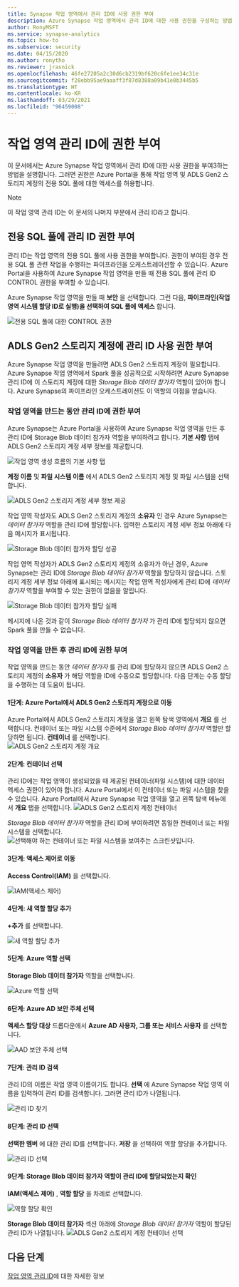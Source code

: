 ```yaml
---
title: Synapse 작업 영역에서 관리 ID에 사용 권한 부여
description: Azure Synapse 작업 영역에서 관리 ID에 대한 사용 권한을 구성하는 방법을 설명하는 문서입니다.
author: RonyMSFT
ms.service: synapse-analytics
ms.topic: how-to
ms.subservice: security
ms.date: 04/15/2020
ms.author: ronytho
ms.reviewer: jrasnick
ms.openlocfilehash: 46fe27205a2c30d6cb2319bf620c6fe1ee34c31e
ms.sourcegitcommit: f28ebb95ae9aaaff3f87d8388a09b41e0b3445b5
ms.translationtype: HT
ms.contentlocale: ko-KR
ms.lasthandoff: 03/29/2021
ms.locfileid: "96459008"
---
```

# <a name="grant-permissions-to-workspace-managed-identity"></a>작업 영역 관리 ID에 권한 부여

이 문서에서는 Azure Synapse 작업 영역에서 관리 ID에 대한 사용 권한을 부여3하는 방법을 설명합니다. 그러면 권한은 Azure Portal을 통해 작업 영역 및 ADLS Gen2 스토리지 계정의 전용 SQL 풀에 대한 액세스를 허용합니다.

>[!NOTE]
>이 작업 영역 관리 ID는 이 문서의 나머지 부분에서 관리 ID라고 합니다.

## <a name="grant-managed-identity-permissions-to-the-dedicated-sql-pool"></a>전용 SQL 풀에 관리 ID 권한 부여

관리 ID는 작업 영역의 전용 SQL 풀에 사용 권한을 부여합니다. 권한이 부여된 경우 전용 SQL 풀 관련 작업을 수행하는 파이프라인을 오케스트레이션할 수 있습니다. Azure Portal을 사용하여 Azure Synapse 작업 영역을 만들 때 전용 SQL 풀에 관리 ID CONTROL 권한을 부여할 수 있습니다.

Azure Synapse 작업 영역을 만들 때 **보안** 을 선택합니다. 그런 다음, **파이프라인(작업 영역 시스템 할당 ID로 실행)을 선택하여 SQL 풀에 액세스** 합니다.

![전용 SQL 풀에 대한 CONTROL 권한](./media/how-to-grant-workspace-managed-identity-permissions/configure-workspace-managed-identity-16.png)

## <a name="grant-the-managed-identity-permissions-to-adls-gen2-storage-account"></a>ADLS Gen2 스토리지 계정에 관리 ID 사용 권한 부여

Azure Synapse 작업 영역을 만들려면 ADLS Gen2 스토리지 계정이 필요합니다. Azure Synapse 작업 영역에서 Spark 풀을 성공적으로 시작하려면 Azure Synapse 관리 ID에 이 스토리지 계정에 대한 *Storage Blob 데이터 참가자* 역할이 있어야 합니다. Azure Synapse의 파이프라인 오케스트레이션도 이 역할의 이점을 얻습니다.

### <a name="grant-permissions-to-managed-identity-during-workspace-creation"></a>작업 영역을 만드는 동안 관리 ID에 권한 부여

Azure Synapse는 Azure Portal을 사용하여 Azure Synapse 작업 영역을 만든 후 관리 ID에 Storage Blob 데이터 참가자 역할을 부여하려고 합니다. **기본 사항** 탭에 ADLS Gen2 스토리지 계정 세부 정보를 제공합니다.

![작업 영역 생성 흐름의 기본 사항 탭](./media/how-to-grant-workspace-managed-identity-permissions/configure-workspace-managed-identity-1.png)

**계정 이름** 및 **파일 시스템 이름** 에서 ADLS Gen2 스토리지 계정 및 파일 시스템을 선택합니다.

![ADLS Gen2 스토리지 계정 세부 정보 제공](./media/how-to-grant-workspace-managed-identity-permissions/configure-workspace-managed-identity-2.png)

작업 영역 작성자도 ADLS Gen2 스토리지 계정의 **소유자** 인 경우 Azure Synapse는  *데이터 참가자* 역할을 관리 ID에 할당합니다. 입력한 스토리지 계정 세부 정보 아래에 다음 메시지가 표시됩니다.

![Storage Blob 데이터 참가자 할당 성공](./media/how-to-grant-workspace-managed-identity-permissions/configure-workspace-managed-identity-3.png)

작업 영역 작성자가 ADLS Gen2 스토리지 계정의 소유자가 아닌 경우, Azure Synapse는 관리 ID에 *Storage Blob 데이터 참가자* 역할을 할당하지 않습니다. 스토리지 계정 세부 정보 아래에 표시되는 메시지는 작업 영역 작성자에게 관리 ID에 *데이터 참가자* 역할을 부여할 수 있는 권한이 없음을 알립니다.

![Storage Blob 데이터 참가자 할당 실패](./media/how-to-grant-workspace-managed-identity-permissions/configure-workspace-managed-identity-4.png)

메시지에 나온 것과 같이 *Storage Blob 데이터 참가자* 가 관리 ID에 할당되지 않으면 Spark 풀을 만들 수 없습니다.

### <a name="grant-permissions-to-managed-identity-after-workspace-creation"></a>작업 영역을 만든 후 관리 ID에 권한 부여

작업 영역을 만드는 동안  *데이터 참가자* 를 관리 ID에 할당하지 않으면 ADLS Gen2 스토리지 계정의 **소유자** 가 해당 역할을 ID에 수동으로 할당합니다. 다음 단계는 수동 할당을 수행하는 데 도움이 됩니다.

#### <a name="step-1-navigate-to-the-adls-gen2-storage-account-in-azure-portal"></a>1단계: Azure Portal에서 ADLS Gen2 스토리지 계정으로 이동

Azure Portal에서 ADLS Gen2 스토리지 계정을 열고 왼쪽 탐색 영역에서 **개요** 를 선택합니다. 컨테이너 또는 파일 시스템 수준에서 *Storage Blob 데이터 참가자* 역할만 할당하면 됩니다. **컨테이너** 를 선택합니다.  
![ADLS Gen2 스토리지 계정 개요](./media/how-to-grant-workspace-managed-identity-permissions/configure-workspace-managed-identity-5.png)

#### <a name="step-2-select-the-container"></a>2단계: 컨테이너 선택

관리 ID에는 작업 영역이 생성되었을 때 제공된 컨테이너(파일 시스템)에 대한 데이터 액세스 권한이 있어야 합니다. Azure Portal에서 이 컨테이너 또는 파일 시스템을 찾을 수 있습니다. Azure Portal에서 Azure Synapse 작업 영역을 열고 왼쪽 탐색 메뉴에서 **개요** 탭을 선택합니다.
![ADLS Gen2 스토리지 계정 컨테이너](./media/how-to-grant-workspace-managed-identity-permissions/configure-workspace-managed-identity-7.png)


*Storage Blob 데이터 참가자* 역할을 관리 ID에 부여하려면 동일한 컨테이너 또는 파일 시스템을 선택합니다.
![선택해야 하는 컨테이너 또는 파일 시스템을 보여주는 스크린샷입니다.](./media/how-to-grant-workspace-managed-identity-permissions/configure-workspace-managed-identity-6.png)

#### <a name="step-3-navigate-to-access-control"></a>3단계: 액세스 제어로 이동

**Access Control(IAM)** 을 선택합니다.

![IAM(액세스 제어)](./media/how-to-grant-workspace-managed-identity-permissions/configure-workspace-managed-identity-8.png)

#### <a name="step-4-add-a-new-role-assignment"></a>4단계: 새 역할 할당 추가

**+추가** 를 선택합니다.

![새 역할 할당 추가](./media/how-to-grant-workspace-managed-identity-permissions/configure-workspace-managed-identity-9.png)

#### <a name="step-5-select-the-azure-role"></a>5단계: Azure 역할 선택

**Storage Blob 데이터 참가자** 역할을 선택합니다.

![Azure 역할 선택](./media/how-to-grant-workspace-managed-identity-permissions/configure-workspace-managed-identity-10.png)

#### <a name="step-6-select-the-azure-ad-security-principal"></a>6단계: Azure AD 보안 주체 선택

**액세스 할당 대상** 드롭다운에서 **Azure AD 사용자, 그룹 또는 서비스 사용자** 를 선택합니다.

![AAD 보안 주체 선택](./media/how-to-grant-workspace-managed-identity-permissions/configure-workspace-managed-identity-11.png)

#### <a name="step-7-search-for-the-managed-identity"></a>7단계: 관리 ID 검색

관리 ID의 이름은 작업 영역 이름이기도 합니다. **선택** 에 Azure Synapse 작업 영역 이름을 입력하여 관리 ID를 검색합니다. 그러면 관리 ID가 나열됩니다.

![관리 ID 찾기](./media/how-to-grant-workspace-managed-identity-permissions/configure-workspace-managed-identity-12.png)

#### <a name="step-8-select-the-managed-identity"></a>8단계: 관리 ID 선택

**선택한 멤버** 에 대한 관리 ID를 선택합니다. **저장** 을 선택하여 역할 할당을 추가합니다.

![관리 ID 선택](./media/how-to-grant-workspace-managed-identity-permissions/configure-workspace-managed-identity-13.png)

#### <a name="step-9-verify-that-the-storage-blob-data-contributor-role-is-assigned-to-the-managed-identity"></a>9단계: Storage Blob 데이터 참가자 역할이 관리 ID에 할당되었는지 확인

**IAM(액세스 제어)** , **역할 할당** 을 차례로 선택합니다.

![역할 할당 확인](./media/how-to-grant-workspace-managed-identity-permissions/configure-workspace-managed-identity-14.png)

**Storage Blob 데이터 참가자** 섹션 아래에 *Storage Blob 데이터 참가자* 역할이 할당된 관리 ID가 나열됩니다. 
![ADLS Gen2 스토리지 계정 컨테이너 선택](./media/how-to-grant-workspace-managed-identity-permissions/configure-workspace-managed-identity-15.png)

## <a name="next-steps"></a>다음 단계

[작업 영역 관리 ID](./synapse-workspace-managed-identity.md)에 대한 자세한 정보
